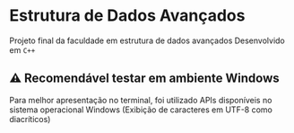 # Estrutura de Dados Avançados

Projeto final da faculdade em estrutura de dados avançados
Desenvolvido em ```C++```

## ⚠️ Recomendável testar em ambiente Windows
Para melhor apresentação no terminal, foi utilizado APIs disponíveis no sistema operacional Windows (Exibição de caracteres em UTF-8 como diacríticos)

